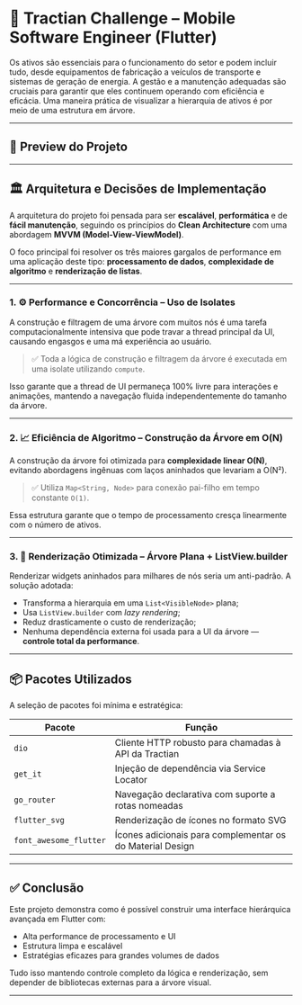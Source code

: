 # 🚀 Tractian Challenge – Mobile Software Engineer (Flutter)

Os ativos são essenciais para o funcionamento do setor e podem incluir tudo, desde equipamentos de fabricação a veículos de transporte e sistemas de geração de energia. A gestão e a manutenção adequadas são cruciais para garantir que eles continuem operando com eficiência e eficácia. Uma maneira prática de visualizar a hierarquia de ativos é por meio de uma estrutura em árvore.

---

## 🎥 Preview do Projeto


---

## 🏛️ Arquitetura e Decisões de Implementação

A arquitetura do projeto foi pensada para ser **escalável**, **performática** e de **fácil manutenção**, seguindo os princípios do **Clean Architecture** com uma abordagem **MVVM (Model-View-ViewModel)**.

O foco principal foi resolver os três maiores gargalos de performance em uma aplicação deste tipo: **processamento de dados**, **complexidade de algoritmo** e **renderização de listas**.

---

### 1. ⚙️ Performance e Concorrência – Uso de Isolates

A construção e filtragem de uma árvore com muitos nós é uma tarefa computacionalmente intensiva que pode travar a thread principal da UI, causando engasgos e uma má experiência ao usuário.

> ✅ Toda a lógica de construção e filtragem da árvore é executada em uma isolate utilizando `compute`.

Isso garante que a thread de UI permaneça 100% livre para interações e animações, mantendo a navegação fluida independentemente do tamanho da árvore.

---

### 2. 📈 Eficiência de Algoritmo – Construção da Árvore em O(N)

A construção da árvore foi otimizada para **complexidade linear O(N)**, evitando abordagens ingênuas com laços aninhados que levariam a O(N²).

> ✅ Utiliza `Map<String, Node>` para conexão pai-filho em tempo constante `O(1)`.

Essa estrutura garante que o tempo de processamento cresça linearmente com o número de ativos.

---

### 3. 🧱 Renderização Otimizada – Árvore Plana + ListView.builder

Renderizar widgets aninhados para milhares de nós seria um anti-padrão. A solução adotada:

- Transforma a hierarquia em uma `List<VisibleNode>` plana;
- Usa `ListView.builder` com *lazy rendering*;
- Reduz drasticamente o custo de renderização;
- Nenhuma dependência externa foi usada para a UI da árvore — **controle total da performance**.

---

## 📦 Pacotes Utilizados

A seleção de pacotes foi mínima e estratégica:

| Pacote              | Função                                                                 |
|---------------------|------------------------------------------------------------------------|
| `dio`               | Cliente HTTP robusto para chamadas à API da Tractian                   |
| `get_it`            | Injeção de dependência via Service Locator                             |
| `go_router`         | Navegação declarativa com suporte a rotas nomeadas                     |
| `flutter_svg`       | Renderização de ícones no formato SVG                                  |
| `font_awesome_flutter` | Ícones adicionais para complementar os do Material Design         |

---

## ✅ Conclusão

Este projeto demonstra como é possível construir uma interface hierárquica avançada em Flutter com:

- Alta performance de processamento e UI
- Estrutura limpa e escalável
- Estratégias eficazes para grandes volumes de dados

Tudo isso mantendo controle completo da lógica e renderização, sem depender de bibliotecas externas para a árvore visual.

---
